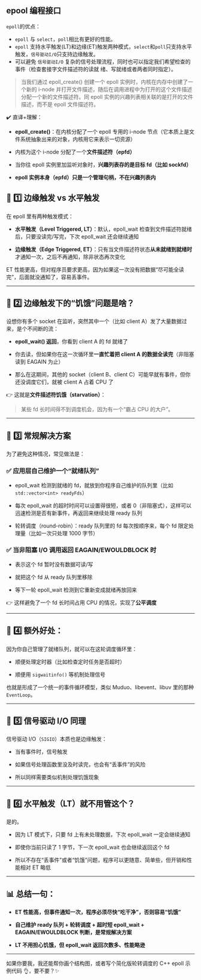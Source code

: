 ## epool 编程接口
`epoll`的优点：
- `epoll` 与 `select`，`poll`相比有更好的性能。
- `epoll` 支持水平触发(LT)和边缘(ET)触发两种模式，`select`和`poll`只支持水平触发，`信号驱动I/O`只支持边缘触发。
- 可以避免 `信号驱动I/O` 复杂的信号处理流程，同时也可以指定我们希望检查的事件（检查套接字文件描述符的读就 绪、写就绪或者两者同时指定）。



> 当我们通过 epoll_create() 创建一个 epoll 实例时，内核在内存中创建了一个新的 i-node 并打开文件描述，随后在调用进程中为打开的这个文件描述分配一个新的文件描述符。同 epoll 实例的兴趣列表相关联的是打开的文件描述，而不是 epoll 文件描述符。

✔️ 直译+理解：

- **epoll_create()**：在内核分配了一个 epoll 专用的 i-node 节点（它本质上是文件系统抽象出来的对象，内核用它来表示一切资源）
    
- 内核为这个 i-node 分配了一个**文件描述符（epfd）**
    
- 当你往 epoll 实例里加监听对象时，**兴趣列表存的是目标 fd（比如 sockfd）**
    
- **epoll 实例本身（epfd）只是一个管理句柄，不在兴趣列表内**






## 📌 1️⃣ 边缘触发 vs 水平触发

在 epoll 里有两种触发模式：

- **水平触发（Level Triggered, LT）**：默认，epoll_wait 检查到文件描述符就绪后，只要没读完/写完，下次 epoll_wait 还会继续通知
    
- **边缘触发（Edge Triggered, ET）**：只有当文件描述符状态**从未就绪到就绪时**才通知一次，之后不再通知，除非状态再次变化
    

ET 性能更高，但对程序员要求更高，因为如果这一次没有把数据“尽可能全读完”，后面就没通知了，容易丢事件。

---

## 📌 2️⃣ 边缘触发下的“饥饿”问题是啥？

设想你有多个 socket 在监听，突然其中一个（比如 client A）发了大量数据过来，是个不间断的流：

- **epoll_wait() 返回**，你看到 client A 的 fd 就绪了
    
- 你去读，但如果你在这一次循环里**一直忙着把 client A 的数据全读完**（非阻塞读到 EAGAIN 为止）
    
- 那么在这期间，其他的 socket（client B、client C）可能早就有事件，但你还没调度它们，就被 client A 占着 CPU 了
    

👉 这就是**文件描述符饥饿（starvation）**：

> 某些 fd 长时间得不到调度机会，因为有一个“霸占 CPU 的大户”。

---

## 📌 3️⃣ 常规解决方案

为了避免这种情况，常见做法是：

### ✅ 应用层自己维护一个“就绪队列”

- epoll_wait 检测到就绪的 fd，就放到你程序自己维护的队列里（比如 `std::vector<int> readyFds`）
    
- 每次 epoll_wait 的超时时间可以设置得很短，或者 0（非阻塞式），这样可以迅速检测是否有新事件，再返回来继续处理 ready 队列
    
- 轮转调度（round-robin）：ready 队列里的 fd 每次按顺序来，每个 fd 限定处理量（比如一次只处理 1000 字节）
    

### ✅ 当非阻塞 I/O 调用返回 EAGAIN/EWOULDBLOCK 时

- 表示这个 fd 暂时没有数据可读/写
    
- 就把这个 fd 从 ready 队列里移除
    
- 等下一轮 epoll_wait 检测到它重新变成就绪再放回来
    

👉 这样避免了一个 fd 长时间占用 CPU 的情况，实现了**公平调度**

---

## 📌 4️⃣ 额外好处：

因为你自己管理了就绪队列，就可以在这轮调度循环里：

- 顺便处理定时器（比如检查定时任务是否超时）
    
- 顺便用 `sigwaitinfo()` 等机制处理信号
    

也就是形成了一个统一的事件循环模型，类似 Muduo、libevent、libuv 里的那种 `EventLoop`。

---

## 📌 5️⃣ 信号驱动 I/O 同理

信号驱动 I/O（`SIGIO`）本质也是边缘触发：

- 当有事件时，信号触发
    
- 如果信号处理函数里没及时读完，也会有“丢事件”的风险
    
- 所以同样需要类似机制处理饥饿现象
    

---

## 📌 6️⃣ 水平触发（LT）就不用管这个？

是的。

- 因为 LT 模式下，只要 fd 上有未处理数据，下次 epoll_wait 一定会继续通知
    
- 即使你当前只读了 1 字节，下一次 epoll_wait 也会继续返回这个 fd
    
- 所以不存在“丢事件”或者“饥饿”问题，程序可以更随意、简单些，但开销和性能相对 ET 略低
    

---

## 📊 总结一句：

- **ET 性能高，但事件通知一次，程序必须尽快“吃干净”，否则容易“饥饿”**
    
- **自己维护 ready 队列 + 轮转调度 + 超时短 epoll_wait + EAGAIN/EWOULDBLOCK 判断，是常规解决方案**
    
- **LT 不用担心饥饿，但 epoll_wait 返回次数多、性能略逊**
    

---

如果你要我，我还能帮你画个结构图，或者写个简化版轮转调度的 C++ epoll 示例代码 👌，要不要？✨
